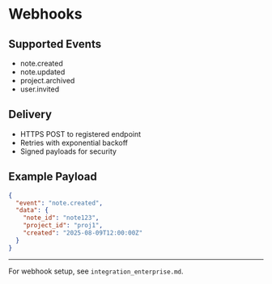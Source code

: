 # Webhooks

## Supported Events

- note.created
- note.updated
- project.archived
- user.invited

## Delivery

- HTTPS POST to registered endpoint
- Retries with exponential backoff
- Signed payloads for security

## Example Payload

```json
{
  "event": "note.created",
  "data": {
    "note_id": "note123",
    "project_id": "proj1",
    "created": "2025-08-09T12:00:00Z"
  }
}
```

---

For webhook setup, see `integration_enterprise.md`.
